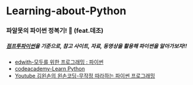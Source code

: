 # Learning-about-Python
### 파알못의 파이썬 정복기!  🐥 (feat.데조)
##### [점프투파이썬](https://wikidocs.net/book/1)을 기준으로, 참고 사이트, 자료, 동영상을 활용해 파이썬을 알아가보자!!


- [edwith-모두를 위한 프로그래밍 : 파이썬](https://www.edwith.org/pythonforeverybody/joinLectures/12597)
- [codeacademy-Learn Python](https://www.codecademy.com/learn/learn-python) 
- [Youtube 김왼손의 왼손코딩-무작정 따라하는 파이썬 프로그래밍](https://www.youtube.com/channel/UC0h8NzL2vllvp3PjdoYSK4g)
